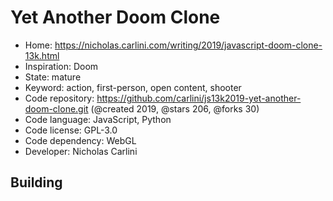 # Yet Another Doom Clone

- Home: https://nicholas.carlini.com/writing/2019/javascript-doom-clone-13k.html
- Inspiration: Doom
- State: mature
- Keyword: action, first-person, open content, shooter
- Code repository: https://github.com/carlini/js13k2019-yet-another-doom-clone.git (@created 2019, @stars 206, @forks 30)
- Code language: JavaScript, Python
- Code license: GPL-3.0
- Code dependency: WebGL
- Developer: Nicholas Carlini

## Building
